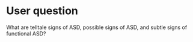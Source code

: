 # User question

What are telltale signs of ASD, possible signs of ASD, and subtle signs of functional ASD?
